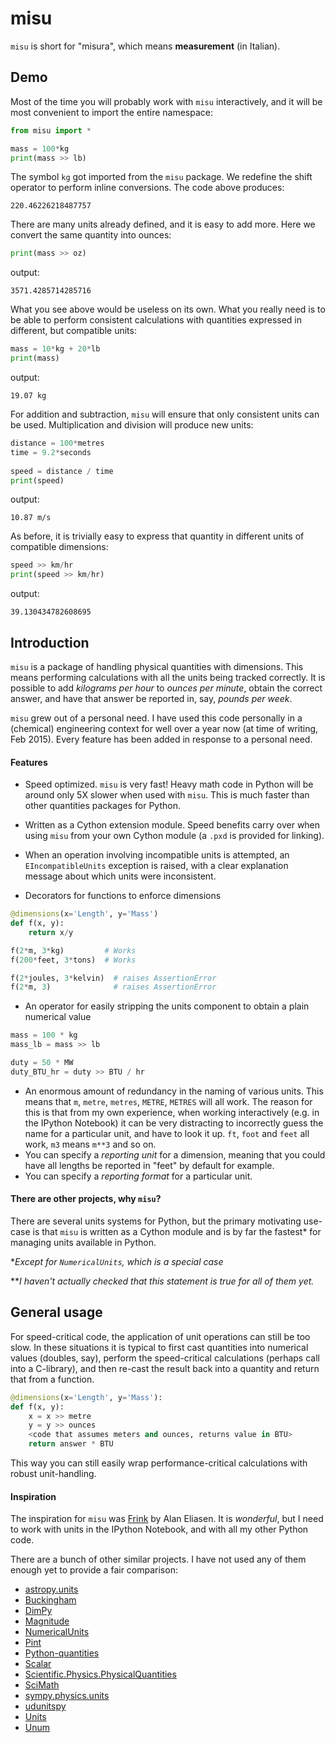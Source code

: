 misu
====

`misu` is short for "misura", 
which means **measurement** (in Italian).

Demo
----

Most of the time you will probably work with `misu` interactively,
and it will be most convenient to import the entire namespace:

```python
from misu import *

mass = 100*kg
print(mass >> lb)
```

The symbol `kg` got imported from the `misu` package. We redefine
the shift operator to perform inline conversions. The code above
produces:

```
220.46226218487757
```

There are many units already defined, and it is easy to add more.
Here we convert the same quantity into ounces:

```python
print(mass >> oz)
```

output:

```
3571.4285714285716
```

What you see above would be useless on its own. What you really
need is to be able to perform consistent calculations with
quantities expressed in different, but compatible units:


```python
mass = 10*kg + 20*lb
print(mass)
```

output:

```
19.07 kg
```

For addition and subtraction, `misu` will ensure that only
consistent units can be used.  Multiplication and division
will produce new units:

```python
distance = 100*metres
time = 9.2*seconds
​
speed = distance / time
print(speed)
```

output:

```
10.87 m/s
```

As before, it is trivially easy to express that quantity in
different units of compatible dimensions:

```python
speed >> km/hr
print(speed >> km/hr)
```

output:

```
39.130434782608695
```

Introduction
------------

`misu` is a package of handling physical quantities
with dimensions. This means performing calculations
with all the units being tracked correctly. It is 
possible to add *kilograms per hour* to 
*ounces per minute*, obtain the correct answer, and 
have that answer be reported in, say, *pounds per 
week*.

`misu` grew out of a personal need. I have used this code
personally in a (chemical) engineering context for
well over a year now (at time of writing, Feb 2015).
Every feature has been added in response to a personal need.

#### Features

- Speed optimized. `misu` is very fast! Heavy math code in Python
  will be around only 5X slower when used with `misu`. This is
  much faster than other quantities packages for Python.

- Written as a Cython extension module.
 Speed benefits carry over when using
`misu` from your own Cython module (a `.pxd` is 
provided for linking).

- When an operation involving incompatible units is attempted,
  an `EIncompatibleUnits` exception is raised, with a clear
  explanation message about which units were inconsistent.

- Decorators for functions to enforce dimensions

```python
@dimensions(x='Length', y='Mass')
def f(x, y):
    return x/y

f(2*m, 3*kg)         # Works
f(200*feet, 3*tons)  # Works

f(2*joules, 3*kelvin)  # raises AssertionError
f(2*m, 3)              # raises AssertionError
```
- An operator for easily stripping the units 
component to obtain a plain numerical value

```python
mass = 100 * kg
mass_lb = mass >> lb

duty = 50 * MW
duty_BTU_hr = duty >> BTU / hr
```

- An enormous amount of redundancy in the naming
of various units. This means that `m`, `metre`, 
`metres`, `METRE`, `METRES` will all work.
 The reason for this is that
from my own experience, when working interactively
(e.g. in the IPython Notebook) it can be very
distracting to incorrectly guess the name for a
particular unit, and have to look it up. `ft`, 
`foot` and `feet` all work, `m3` means `m**3` and
so on.
- You can specify a *reporting unit* for a dimension, 
meaning that you could have all lengths be reported
in "feet" by default for example.
- You can specify a *reporting format* for a particular
unit.

#### There are other projects, why `misu`?

There are several units systems for Python, but the primary motivating use-case is that `misu` is
written as a Cython module and is by far the fastest*
for managing units available in Python. 

\**Except for `NumericalUnits`, which is a special case*

\*\**I haven't actually checked that this statement is true for all of them yet.*

General usage
-------------

For speed-critical code, the application of unit operations can still be too slow.
In these situations it is typical to first cast quantities into numerical values
(doubles, say), perform the speed-critical calculations (perhaps call into a 
C-library), and then re-cast the result back into a quantity and return that from
a function.

```python
@dimensions(x='Length', y='Mass'):
def f(x, y):
    x = x >> metre
    y = y >> ounces
    <code that assumes meters and ounces, returns value in BTU>
    return answer * BTU 

```

This way you can still easily wrap performance-critical calculations with 
robust unit-handling.

#### Inspiration

The inspiration for `misu` was [Frink](http://futureboy.us/frinkdocs/)
by Alan Eliasen. It is *wonderful*, but I need to work
with units in the IPython Notebook, and with all my
other Python code.

There are a bunch of other similar projects. I have not used any
of them enough yet to provide a fair comparison:

- [astropy.units](http://astropy.readthedocs.org/en/latest/units/)
- [Buckingham](http://code.google.com/p/buckingham/)
- [DimPy](http://www.inference.phy.cam.ac.uk/db410/)
- [Magnitude](http://juanreyero.com/open/magnitude/)
- [NumericalUnits](https://pypi.python.org/pypi/numericalunits)
- [Pint](http://pint.readthedocs.org/)
- [Python-quantities](https://pypi.python.org/pypi/quantities)
- [Scalar](http://russp.us/scalar-guide.htm)
- [Scientific.Physics.PhysicalQuantities](http://dirac.cnrs-orleans.fr/ScientificPython/ScientificPythonManual/Scientific.Physics.PhysicalQuantities-module.html)
- [SciMath](http://scimath.readthedocs.org/en/latest/units/intro.html)
- [sympy.physics.units](http://docs.sympy.org/dev/modules/physics/units.html)
- [udunitspy](https://github.com/blazetopher/udunitspy)
- [Units](https://bitbucket.org/adonohue/units/)
- [Unum](https://bitbucket.org/kiv/unum/)


